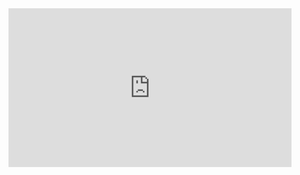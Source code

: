 ---
---

<iframe width="560" height="315" src="https://www.youtube.com/embed/h9C5a_KMi2U" frameborder="0" allow="accelerometer; autoplay; encrypted-media; gyroscope; picture-in-picture" allowfullscreen></iframe>
